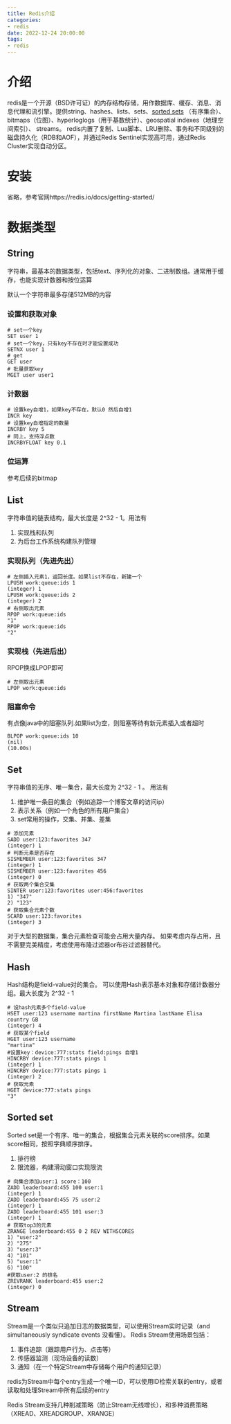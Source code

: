 ```yaml
---
title: Redis介绍
categories:
- redis
date: 2022-12-24 20:00:00
tags:
- redis
---
```



# 介绍

redis是一个开源（BSD许可证）的内存结构存储，用作数据库、缓存、消息、消息代理和流引擎。提供string、hashes、lists、sets、[sorted sets](https://redis.io/docs/data-types/sorted-sets/) （有序集合）、bitmaps（位图）、hyperloglogs（用于基数统计）、geospatial indexes（地理空间索引）、 streams。 redis内置了复制、Lua脚本、LRU删除、事务和不同级别的磁盘持久化（RDB和AOF），并通过Redis Sentinel实现高可用，通过Redis Cluster实现自动分区。

<!--more-->

# 安装

省略，参考官网https://redis.io/docs/getting-started/

# 数据类型

## String

字符串，最基本的数据类型，包括text、序列化的对象、二进制数组。通常用于缓存，也能实现计数器和按位运算

默认一个字符串最多存储512MB的内容

### 设置和获取对象

```shell
# set一个key
SET user 1
# set一个key，只有key不存在时才能设置成功
SETNX user 1
# get 
GET user
# 批量获取key
MGET user user1
```

###  计数器

```shell
# 设置key自增1，如果key不存在，默认0 然后自增1
INCR key
# 设置key自增指定的数量
INCRBY key 5
# 同上，支持浮点数
INCRBYFLOAT key 0.1

```

### 位运算

参考后续的bitmap

## List

字符串值的链表结构，最大长度是 2^32 - 1。用法有

1. 实现栈和队列
2. 为后台工作系统构建队列管理

### 实现队列（先进先出）

```shell
# 左侧插入元素1，返回长度。如果list不存在，新建一个
LPUSH work:queue:ids 1
(integer) 1
LPUSH work:queue:ids 2
(integer) 2
# 右侧取出元素
RPOP work:queue:ids
"1"
RPOP work:queue:ids
"2"
```

### 实现栈（先进后出）

RPOP换成LPOP即可

```shell
# 左侧取出元素
LPOP work:queue:ids
```

### 阻塞命令

有点像java中的阻塞队列.如果list为空，则阻塞等待有新元素插入或者超时

```shell
BLPOP work:queue:ids 10
(nil)
(10.00s)
```

## Set

字符串值的无序、唯一集合，最大长度为 2^32 - 1 。 用法有

1. 维护唯一条目的集合（例如追踪一个博客文章的访问ip）
2. 表示关系（例如一个角色的所有用户集合）
3. set常用的操作，交集、并集、差集

```shell
# 添加元素
SADD user:123:favorites 347
(integer) 1
# 判断元素是否存在
SISMEMBER user:123:favorites 347
(integer) 1
SISMEMBER user:123:favorites 456
(integer) 0
# 获取两个集合交集
SINTER user:123:favorites user:456:favorites
1) "347"
2) "123"
# 获取集合元素个数
SCARD user:123:favorites
(integer) 3
```

对于大型的数据集，集合元素检查可能会占用大量内存。 如果考虑内存占用，且不需要完美精度，考虑使用布隆过滤器or布谷过滤器替代。

## Hash

Hash结构是field-value对的集合。 可以使用Hash表示基本对象和存储计数器分组。最大长度为 2^32 - 1 

```shell
# 设hash元素多个field-value
HSET user:123 username martina firstName Martina lastName Elisa country GB
(integer) 4
# 获取某个field
HGET user:123 username
"martina"
#设置key：device:777:stats field:pings 自增1
HINCRBY device:777:stats pings 1
(integer) 1
HINCRBY device:777:stats pings 1
(integer) 2
# 获取元素
HGET device:777:stats pings
"3"
```

## Sorted set

Sorted set是一个有序、唯一的集合，根据集合元素关联的score排序。如果score相同，按照字典顺序排序。

1. 排行榜
2. 限流器，构建滑动窗口实现限流

```shell
# 向集合添加user:1 score：100
ZADD leaderboard:455 100 user:1
(integer) 1
ZADD leaderboard:455 75 user:2
(integer) 1
ZADD leaderboard:455 101 user:3
(integer) 1
# 获取top3的元素
ZRANGE leaderboard:455 0 2 REV WITHSCORES
1) "user:2"
2) "275"
3) "user:3"
4) "101"
5) "user:1"
6) "100"
#获取user:2 的排名
ZREVRANK leaderboard:455 user:2
(integer) 0
```



## Stream

Stream是一个类似只追加日志的数据类型，可以使用Stream实时记录（and  simultaneously syndicate events 没看懂）。 Redis Stream使用场景包括：

1. 事件追踪（跟踪用户行为、点击等）
2. 传感器监测（现场设备的读数）
3. 通知（在一个特定Stream中存储每个用户的通知记录）

redis为Stream中每个entry生成一个唯一ID，可以使用ID检索关联的entry，或者读取和处理Stream中所有后续的entry

Redis Stream支持几种削减策略（防止Stream无线增长），和多种消费策略（XREAD、XREADGROUP、XRANGE）

